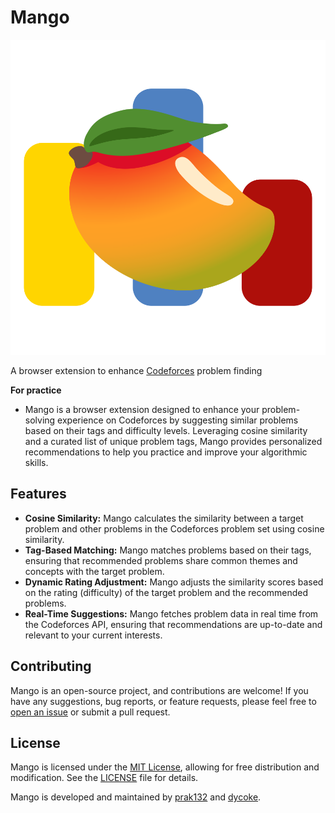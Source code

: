 # Mango
![icon](Mango/icons/icon.svg)

A browser extension to enhance [Codeforces](https://codeforces.com) problem finding

**For practice**
- Mango is a browser extension designed to enhance your problem-solving experience on Codeforces by suggesting similar problems based on their tags and difficulty levels. Leveraging cosine similarity and a curated list of unique problem tags, Mango provides personalized recommendations to help you practice and improve your algorithmic skills.

## Features

- **Cosine Similarity:** Mango calculates the similarity between a target problem and other problems in the Codeforces problem set using cosine similarity.
- **Tag-Based Matching:** Mango matches problems based on their tags, ensuring that recommended problems share common themes and concepts with the target problem.
- **Dynamic Rating Adjustment:** Mango adjusts the similarity scores based on the rating (difficulty) of the target problem and the recommended problems.
- **Real-Time Suggestions:** Mango fetches problem data in real time from the Codeforces API, ensuring that recommendations are up-to-date and relevant to your current interests.

## Contributing

Mango is an open-source project, and contributions are welcome! If you have any suggestions, bug reports, or feature requests, please feel free to [open an issue](https://github.com/prak132/Mango/issues) or submit a pull request.

## License

Mango is licensed under the [MIT License](https://opensource.org/licenses/MIT), allowing for free distribution and modification. See the [LICENSE](https://github.com/prak132/Mango/blob/main/LICENSE) file for details.

Mango is developed and maintained by [prak132](https://github.com/prak132) and [dycoke](https://github.com/dycoke).
